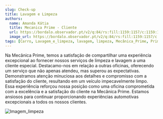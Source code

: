 ```yaml
---
slug: Check-up
title: Lavagem e Limpeza
authors:
  name: Amanda Kátia
  title: Mecanica Prime - Cliente
  url: https://bordalo.observador.pt/v2/q:84/rs:fill:1159:1157/c:1159:1157:nowe:615:82/plain/https://s3.observador.pt/wp-content/uploads/2021/12/17165411/whatsapp-image-2021-12-17-at-152612.jpeg
  image_url: https://bordalo.observador.pt/v2/q:84/rs:fill:1159:1157/c:1159:1157:nowe:615:82/plain/https://s3.observador.pt/wp-content/uploads/2021/12/17165411/whatsapp-image-2021-12-17-at-152612.jpeg
tags: [Carro, Lavagem_e_limpeza, lavagem, limpeza, Mecânica_Prime, Prime, oficina, loulé]
---
```



Na Mecânica Prime, temos a satisfação de compartilhar uma experiência excepcional ao fornecer nossos serviços de limpeza e lavagem a uma cliente especial. Destacamo-nos em relação a outras oficinas, oferecendo um serviço que não apenas atendeu, mas superou as expectativas. Demonstramos atenção minuciosa aos detalhes e compromisso com a satisfação do cliente, resultando em um veículo impecavelmente limpo. Essa experiência reforçou nossa posição como uma oficina comprometida com a excelência e a satisfação do cliente na Mecânica Prime. Estamos ansiosos para continuar proporcionando experiências automotivas excepcionais a todos os nossos clientes.

![Imagem_limpeza](https://blog.ituran.com.br/wp-content/uploads/2021/11/shutterstock_1859193349-1-800x445.jpg)